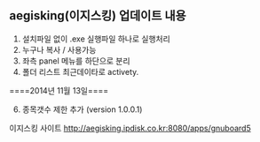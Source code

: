 aegisking(이지스킹) 업데이트 내용
--------------------------------
1. 설치파일 없이 .exe 실행파일 하나로 실행처리
2. 누구나 복사 / 사용가능
3. 좌측 panel 메뉴를 하단으로 분리
4. 폴더 리스트 최근데이타로 activety.

  ====2014년 11월 13일====
  
6. 종목갯수 제한 추가 (version 1.0.0.1)

이지스킹 사이트 http://aegisking.ipdisk.co.kr:8080/apps/gnuboard5


